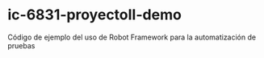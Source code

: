 # ic-6831-proyectoII-demo
Código de ejemplo del uso de Robot Framework para la automatización de pruebas 
